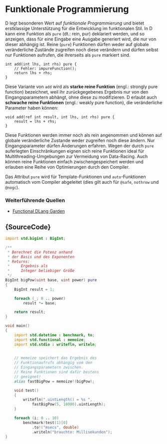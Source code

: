 # Funktionale Programmierung

D legt besonderen Wert auf *funktionale Programmierung* und
bietet erstklassige Unterstützung für die Entwicklung im 
funktionalen Stil. 
In D kann eine Funktion als `pure` (dt.: rein, pur) deklariert
werden, und so anzeigen, dass für eine Eingabe eine Ausgabe 
generiert wird, die nur von dieser abhängig ist.
Reine (`pure`) Funktionen dürfen weder auf globale veränderliche Zustände
zugreifen noch diese verändern und dürfen selbst nur Funktionen 
aufrufen, die ihrerseits als `pure` markiert sind.

    int add(int lhs, int rhs) pure {
        // Fehler: impureFunction();
        return lhs + rhs;
    }

Diese Variante von `add` wird als **starke reine Funktion**
(engl.: strongly pure function) bezeichnet, weil ihr 
zurückgegebenes Ergebnis nur von den Eingangsparametern 
abhängt, ohne diese zu modifizieren. D erlaubt auch **schwache
reine Funktionen** (engl.: weakly pure function),
die veränderliche Parameter haben können:

    void add(ref int result, int lhs, int rhs) pure {
        result = lhs + rhs;
    }

Diese Funktionen werden immer noch als rein angenommen und 
können auf globale veränderliche Zustande weder zugreifen
noch diese ändern. Nur Eingangsparameter dürfen Änderungen 
erfahren.
Wegen der durch `pure` auferlegten Einschränkungen eignen
sich reine Funktionen ideal für Multithreading-Umgebungen 
zur Vermeidung von Data-Racing. Auch können reine Funktionen
einfach zwischengespeichert werden und erlauben eine Reihe 
von Optimierungen durch den Compiler.

Das Attribut `pure` wird für Template-Funktionen und 
`auto`-Funktionen automatisch vom Compiler abgeleitet 
(dies gilt auch für `@safe`, `nothrow` und `@nogc`).

### Weiterführende Quellen

- [Functional DLang Garden](https://garden.dlang.io/)

## {SourceCode}

```d
import std.bigint : BigInt;

/**
 * Berechnet die Potenz anhand
 * der Basis und des Exponenten
 * Returns:
 *     Ergebnis als
 *     Integer beliebiger Größe
 */
BigInt bigPow(uint base, uint power) pure
{
    BigInt result = 1;

    foreach (_; 0 .. power)
        result *= base;

    return result;
}

void main()
{
    import std.datetime : benchmark, to;
    import std.functional : memoize;
    import std.stdio : writefln, writeln;

    
    // memoize speichert das Ergebnis des 
    // Funktionaufrufs abhängig vom den 
    // Eingangsparametern zwischen.
    // Reine Funktionen sind dafür bestens
    // geeignet!
    alias fastBigPow = memoize!(bigPow);

    void test()
    {
        writefln(".uintLength() = %s ",
            fastBigPow(5, 10000).uintLength);
    }

    foreach (i; 0 .. 10)
        benchmark!test(1)[0]
        	.to!("msecs", double)
        	.writeln("brauchte: Millisekunden");
}
```
